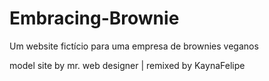 # Embracing-Brownie
Um website fictício para uma empresa de brownies veganos

model site by mr. web designer | remixed by KaynaFelipe
